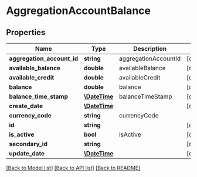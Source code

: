# AggregationAccountBalance

## Properties
Name | Type | Description | Notes
------------ | ------------- | ------------- | -------------
**aggregation_account_id** | **string** | aggregationAccountId | [optional] 
**available_balance** | **double** | availableBalance | [optional] 
**available_credit** | **double** | availableCredit | [optional] 
**balance** | **double** | balance | [optional] 
**balance_time_stamp** | [**\DateTime**](\DateTime.md) | balanceTimeStamp | [optional] 
**create_date** | [**\DateTime**](\DateTime.md) |  | [optional] 
**currency_code** | **string** | currencyCode | 
**id** | **string** |  | [optional] 
**is_active** | **bool** | isActive | [optional] 
**secondary_id** | **string** |  | [optional] 
**update_date** | [**\DateTime**](\DateTime.md) |  | [optional] 

[[Back to Model list]](../README.md#documentation-for-models) [[Back to API list]](../README.md#documentation-for-api-endpoints) [[Back to README]](../README.md)


